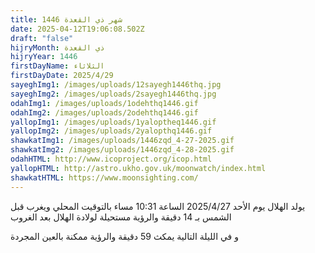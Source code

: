 ```yaml
---
title: شهر ذي القعدة 1446
date: 2025-04-12T19:06:08.502Z
draft: "false"
hijryMonth: ذي القعدة
hijryYear: 1446
firstDayName: الثلاثاء
firstDayDate: 2025/4/29
sayeghImg1: /images/uploads/12sayegh1446thq.jpg
sayeghImg2: /images/uploads/2sayegh1446thq.jpg
odahImg1: /images/uploads/1odehthq1446.gif
odahImg2: /images/uploads/2odehthq1446.gif
yallopImg1: /images/uploads/1yaloptheq1446.gif
yallopImg2: /images/uploads/2yalopthq1446.gif
shawkatImg1: /images/uploads/1446zqd_4-27-2025.gif
shawkatImg2: /images/uploads/1446zqd_4-28-2025.gif
odahHTML: http://www.icoproject.org/icop.html
yallopHTML: http://astro.ukho.gov.uk/moonwatch/index.html
shawkatHTML: https://www.moonsighting.com/
---
```

يولد الهلال يوم الأحد 2025/4/27  الساعة 10:31 مساء بالتوقيت المحلي
و﻿يغرب قبل الشمس بـ 14 دقيقة والرؤية مستحيلة لولادة الهلال بعد الغروب

و﻿ في الليلة التالية يمكث 59 دقيقة
و﻿الرؤية ممكنة بالعين المجردة